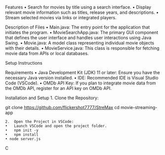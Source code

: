 

Features
	•	Search for movies by title using a search interface.
	•	Display relevant movie information such as titles, release years, and descriptions.
	•	Stream selected movies via links or integrated players.





Description of Files
	•	Main.java: The entry point for the application that initiates the program.
	•	MovieSearchApp.java: The primary GUI component that defines the user interface and handles user interactions using Java Swing.
	•	Movie.java: A model class representing individual movie objects with their details.
	•	MovieService.java: This class is responsible for fetching movie data from APIs or local databases.

Setup Instructions

Requirements
	•	Java Development Kit (JDK) 11 or later: Ensure you have the necessary Java version installed.
	•	IDE: Recommended IDE is Visual Studio Code (VSCode).
	•	OMDb API Key: If you plan to integrate movie data from the OMDb API, register for an API key on OMDb API.

Installation and Setup
	1.	Clone the Repository:

git clone https://github.com/flickershot7777/StreMax
cd movie-streaming-app


	2.	Open the Project in VSCode:
	•	Launch VSCode and open the project folder.
	•	npm init -y
    •	npm install 
    • node server.js
    
C